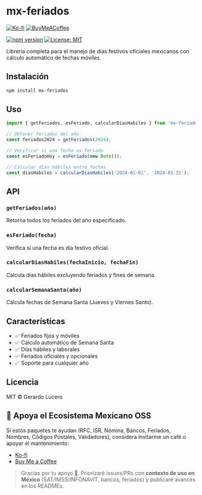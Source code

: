 # mx-feriados

<!-- BADGES-DONATIONS-START -->
[![Ko-fi](https://img.shields.io/badge/Ko--fi-Donate-orange?logo=ko-fi)](https://ko-fi.com/gerardolucero)
[![BuyMeACoffee](https://img.shields.io/badge/Buy%20Me%20a%20Coffee-Support-yellow?logo=buy-me-a-coffee)](https://buymeacoffee.com/lucerorios0)
<!-- BADGES-DONATIONS-END -->


[![npm version](https://badge.fury.io/js/mx-feriados.svg)](https://badge.fury.io/js/mx-feriados)
[![License: MIT](https://img.shields.io/badge/License-MIT-yellow.svg)](https://opensource.org/licenses/MIT)

Librería completa para el manejo de días festivos oficiales mexicanos con cálculo automático de fechas móviles.

## Instalación

```bash
npm install mx-feriados
```

## Uso

```javascript
import { getFeriados, esFeriado, calcularDiasHabiles } from 'mx-feriados';

// Obtener feriados del año
const feriados2024 = getFeriados(2024);

// Verificar si una fecha es feriado
const esFeriadoHoy = esFeriado(new Date());

// Calcular días hábiles entre fechas
const diasHabiles = calcularDiasHabiles('2024-01-01', '2024-01-31');
```

## API

### `getFeriados(año)`
Retorna todos los feriados del año especificado.

### `esFeriado(fecha)`
Verifica si una fecha es día festivo oficial.

### `calcularDiasHabiles(fechaInicio, fechaFin)`
Calcula días hábiles excluyendo feriados y fines de semana.

### `calcularSemanaSanta(año)`
Calcula fechas de Semana Santa (Jueves y Viernes Santo).

## Características

- ✅ Feriados fijos y móviles
- ✅ Cálculo automático de Semana Santa
- ✅ Días hábiles y laborales
- ✅ Feriados oficiales y opcionales
- ✅ Soporte para cualquier año

## Licencia

MIT © Gerardo Lucero

<!-- DONATIONS-START -->
## 💖 Apoya el Ecosistema Mexicano OSS

Si estos paquetes te ayudan (RFC, ISR, Nómina, Bancos, Feriados, Nombres, Códigos Postales, Validadores), considera invitarme un café o apoyar el mantenimiento:

- [Ko-fi](https://ko-fi.com/gerardolucero)
- [Buy Me a Coffee](https://buymeacoffee.com/lucerorios0)

> Gracias por tu apoyo 🙌. Priorizaré issues/PRs con **contexto de uso en México** (SAT/IMSS/INFONAVIT, bancos, feriados) y publicaré avances en los READMEs.
<!-- DONATIONS-END -->
